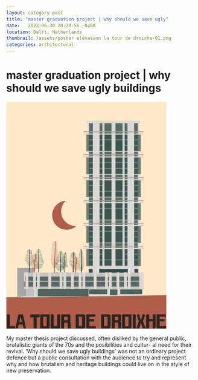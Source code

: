 ```yaml
---
layout: category-post
title: "master graduation project | why should we save ugly"
date:   2023-06-30 20:20:56 -0400
location: Delft, Netherlands
thumbnail: /assets/poster elevation la tour de droixhe-01.png
categories: architectural
---
```

# master graduation project | why should we save ugly buildings
<img src="/assets/poster elevation la tour de droixhe-01.png" width="auto" height="600">

My master thesis project discussed, often disliked by the general public, brutalistic giants of the 70s and the posibilities and cultur- al need for their revival. ‘Why should we save ugly buildings’ was not an ordinary project defence but a public consultation with the audience to try and represent why and how brutalism and heritage buildings could live on in the style of new preservation.
